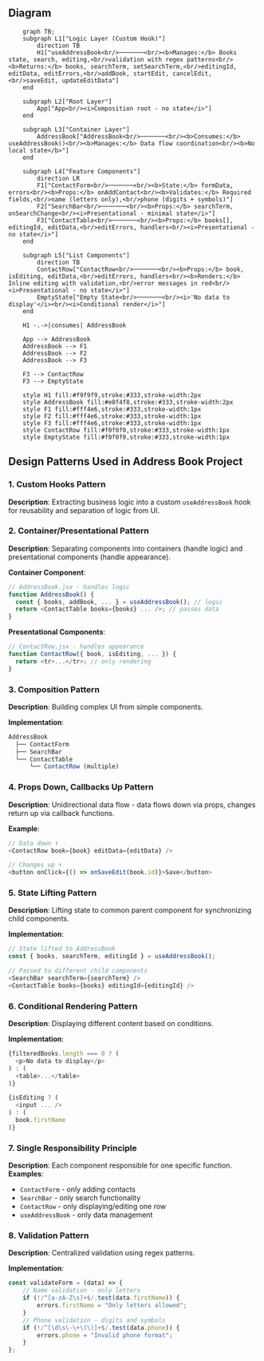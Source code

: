 ## Diagram

```mermaid
    graph TB;
    subgraph L1["Logic Layer (Custom Hook)"]
        direction TB
        H1["useAddressBook<br/>───────<br/><b>Manages:</b> Books state, search, editing,<br/>validation with regex patterns<br/><b>Returns:</b> books, searchTerm, setSearchTerm,<br/>editingId, editData, editErrors,<br/>addBook, startEdit, cancelEdit,<br/>saveEdit, updateEditData"]
    end

    subgraph L2["Root Layer"]
        App["App<br/><i>Composition root - no state</i>"]
    end

    subgraph L3["Container Layer"]
        AddressBook["AddressBook<br/>───────<br/><b>Consumes:</b> useAddressBook()<br/><b>Manages:</b> Data flow coordination<br/><b>No local state</b>"]
    end

    subgraph L4["Feature Components"]
        direction LR
        F1["ContactForm<br/>───────<br/><b>State:</b> formData, errors<br/><b>Props:</b> onAddContact<br/><b>Validates:</b> Required fields,<br/>name (letters only),<br/>phone (digits + symbols)"]
        F2["SearchBar<br/>───────<br/><b>Props:</b> searchTerm, onSearchChange<br/><i>Presentational - minimal state</i>"]
        F3["ContactTable<br/>───────<br/><b>Props:</b> books[], editingId, editData,<br/>editErrors, handlers<br/><i>Presentational - no state</i>"]
    end

    subgraph L5["List Components"]
        direction TB
        ContactRow["ContactRow<br/>───────<br/><b>Props:</b> book, isEditing, editData,<br/>editErrors, handlers<br/><b>Renders:</b> Inline editing with validation,<br/>error messages in red<br/><i>Presentational - no state</i>"]
        EmptyState["Empty State<br/>───────<br/><i>'No data to display'</i><br/><i>Conditional render</i>"]
    end

    H1 -.->|consumes| AddressBook

    App --> AddressBook
    AddressBook --> F1
    AddressBook --> F2
    AddressBook --> F3

    F3 --> ContactRow
    F3 --> EmptyState

    style H1 fill:#f9f9f9,stroke:#333,stroke-width:2px
    style AddressBook fill:#e8f4f8,stroke:#333,stroke-width:2px
    style F1 fill:#fff4e6,stroke:#333,stroke-width:1px
    style F2 fill:#fff4e6,stroke:#333,stroke-width:1px
    style F3 fill:#fff4e6,stroke:#333,stroke-width:1px
    style ContactRow fill:#f0f0f0,stroke:#333,stroke-width:1px
    style EmptyState fill:#f0f0f0,stroke:#333,stroke-width:1px

```

## Design Patterns Used in Address Book Project

### 1. Custom Hooks Pattern

**Description**: Extracting business logic into a custom `useAddressBook` hook for reusability and separation of logic from UI.

### 2. Container/Presentational Pattern

**Description**: Separating components into containers (handle logic) and presentational components (handle appearance).

**Container Component**:

```javascript
// AddressBook.jsx - handles logic
function AddressBook() {
  const { books, addBook, ... } = useAddressBook(); // logic
  return <ContactTable books={books} ... />; // passes data
}
```

**Presentational Components**:

```javascript
// ContactRow.jsx - handles appearance
function ContactRow({ book, isEditing, ... }) {
  return <tr>...</tr>; // only rendering
}
```

### 3. Composition Pattern

**Description**: Building complex UI from simple components.

**Implementation**:

```javascript
AddressBook
  ├── ContactForm
  ├── SearchBar
  └── ContactTable
      └── ContactRow (multiple)
```

### 4. Props Down, Callbacks Up Pattern

**Description**: Unidirectional data flow - data flows down via props, changes return up via callback functions.

**Example**:

```javascript
// Data down ⬇️
<ContactRow book={book} editData={editData} />

// Changes up ⬆️
<button onClick={() => onSaveEdit(book.id)}>Save</button>
```

### 5. State Lifting Pattern

**Description**: Lifting state to common parent component for synchronizing child components.

**Implementation**:

```javascript
// State lifted to AddressBook
const { books, searchTerm, editingId } = useAddressBook();

// Passed to different child components
<SearchBar searchTerm={searchTerm} />
<ContactTable books={books} editingId={editingId} />
```

### 6. Conditional Rendering Pattern

**Description**: Displaying different content based on conditions.

**Implementation**:

```javascript
{filteredBooks.length === 0 ? (
  <p>No data to display</p>
) : (
  <table>...</table>
)}

{isEditing ? (
  <input ... />
) : (
  book.firstName
)}
```

### 7. Single Responsibility Principle

**Description**: Each component responsible for one specific function.
**Examples**:

-   `ContactForm` - only adding contacts
-   `SearchBar` - only search functionality
-   `ContactRow` - only displaying/editing one row
-   `useAddressBook` - only data management

### 8. Validation Pattern

**Description**: Centralized validation using regex patterns.

**Implementation**:

```javascript
const validateForm = (data) => {
    // Name validation - only letters
    if (!/^[a-zA-Z\s]+$/.test(data.firstName)) {
        errors.firstName = "Only letters allowed";
    }
    // Phone validation - digits and symbols
    if (!/^[\d\s\-\+\(\)]+$/.test(data.phone)) {
        errors.phone = "Invalid phone format";
    }
};
```

